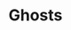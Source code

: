 ---
title: Ghosts
crosslinks:
- Paranormal
- PhotoshopRequest
- instax
- Thetruthishere
- askscience
- Serendipity
- marton
- oldschoolcreepy
- creepy
- skeptic
- photography
- shitpost
- creepy_gif
---